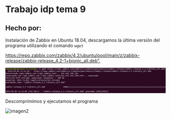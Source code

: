 # Trabajo idp tema 9 
## Hecho por: 

Instalación de Zabbix en Ubuntu 18.04, descargamos la última versión del programa utilizando el comando `wget`

<https://repo.zabbix.com/zabbix/4.2/ubuntu/pool/main/z/zabbix-release/zabbix-release_4.2-1+bionic_all.deb”.>

![imagen](imagenes/image001.png)

Descomprimimos y ejecutamos el programa

![imagen2](imagenes/image002)